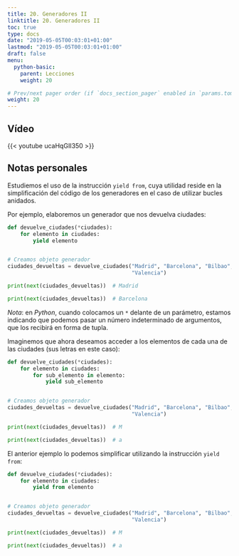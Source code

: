 ```yaml
---
title: 20. Generadores II
linktitle: 20. Generadores II
toc: true
type: docs
date: "2019-05-05T00:03:01+01:00"
lastmod: "2019-05-05T00:03:01+01:00"
draft: false
menu:
  python-basic:
    parent: Lecciones
    weight: 20

# Prev/next pager order (if `docs_section_pager` enabled in `params.toml`)
weight: 20
---
```


## Vídeo

{{< youtube ucaHqGII350 >}}

## Notas personales

Estudiemos el uso de la instrucción `yield from`, cuya utilidad reside en la simplificación del código de los generadores en el caso de utilizar bucles anidados.

Por ejemplo, elaboremos un generador que nos devuelva ciudades:

```python
def devuelve_ciudades(*ciudades):
    for elemento in ciudades:
        yield elemento


# Creamos objeto generador
ciudades_devueltas = devuelve_ciudades("Madrid", "Barcelona", "Bilbao",
                                       "Valencia")

print(next(ciudades_devueltas))  # Madrid

print(next(ciudades_devueltas))  # Barcelona
```

*Nota*: en *Python*, cuando colocamos un `*` delante de un parámetro, estamos indicando que podemos pasar un número indeterminado de argumentos, que los recibirá en forma de tupla.

Imaginemos que ahora deseamos acceder a los elementos de cada una de las ciudades (sus letras en este caso):

```python
def devuelve_ciudades(*ciudades):
    for elemento in ciudades:
        for sub_elemento in elemento:
            yield sub_elemento


# Creamos objeto generador
ciudades_devueltas = devuelve_ciudades("Madrid", "Barcelona", "Bilbao",
                                       "Valencia")

print(next(ciudades_devueltas))  # M

print(next(ciudades_devueltas))  # a
```

El anterior ejemplo lo podemos simplificar utilizando la instrucción `yield from`:

```python
def devuelve_ciudades(*ciudades):
    for elemento in ciudades:
        yield from elemento


# Creamos objeto generador
ciudades_devueltas = devuelve_ciudades("Madrid", "Barcelona", "Bilbao",
                                       "Valencia")

print(next(ciudades_devueltas))  # M

print(next(ciudades_devueltas))  # a
```
